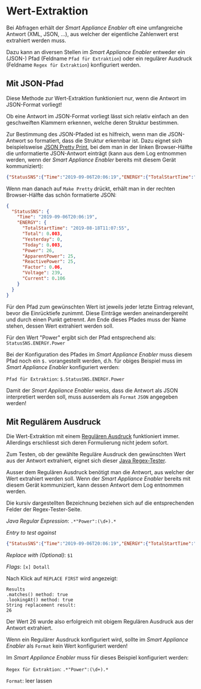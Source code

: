 # Wert-Extraktion 
Bei Abfragen erhält der *Smart Appliance Enabler* oft eine umfangreiche Antwort (XML, JSON, ...), aus welcher der eigentliche Zahlenwert erst extrahiert werden muss.

Dazu kann an diversen Stellen im *Smart Appliance Enabler* entweder ein (JSON-) Pfad (Feldname `Pfad für Extraktion`) oder ein regulärer Ausdruck (Feldname `Regex für Extraktion`) konfiguriert werden.

## Mit JSON-Pfad
Diese Methode zur Wert-Extraktion funktioniert nur, wenn die Antwort im JSON-Format vorliegt!

Ob eine Antwort im JSON-Format vorliegt lässt sich relativ einfach an den geschweiften Klammern erkennen, welche deren Struktur bestimmen. 

Zur Bestimmung des JSON-Pfaded ist es hilfreich, wenn man die JSON-Antwort so formatiert, dass die Struktur erkennbar ist. Dazu eignet sich beispielsweise [JSON Pretty Print](https://jsonformatter.org/json-pretty-print), bei dem man in der linken Browser-Hälfte die unformatierte JSON-Antwort einträgt (kann aus dem Log entnommen werden, wenn der *Smart Appliance Enabler* bereits mit diesem Gerät kommuniziert):
```json
{"StatusSNS":{"Time":"2019-09-06T20:06:19","ENERGY":{"TotalStartTime":"2019-08-18T11:07:55","Total":0.003,"Yesterday":0.000,"Today":0.003,"Power":26,"ApparentPower":25,"ReactivePower":25,"Factor":0.06,"Voltage":239,"Current":0.106}}}
```
Wenn man danach auf `Make Pretty` drückt, erhält man in der rechten Browser-Hälfte das schön formatierte JSON:
```json
{
  "StatusSNS": {
    "Time": "2019-09-06T20:06:19",
    "ENERGY": {
      "TotalStartTime": "2019-08-18T11:07:55",
      "Total": 0.003,
      "Yesterday": 0,
      "Today": 0.003,
      "Power": 26,
      "ApparentPower": 25,
      "ReactivePower": 25,
      "Factor": 0.06,
      "Voltage": 239,
      "Current": 0.106
    }
  }
}
```
Für den Pfad zum gewünschten Wert ist jeweils jeder letzte Eintrag relevant, bevor die Einrücktiefe zunimmt. Diese Einträge werden aneinandergereiht und durch einen Punkt getrennt. Am Ende dieses Pfades muss der Name stehen, dessen Wert extrahiert werden soll.

Für den Wert "Power" ergibt sich der Pfad entsprechend als:
`StatusSNS.ENERGY.Power`

Bei der Konfiguration des Pfades im *Smart Appliance Enabler* muss diesem Pfad noch ein `$.` vorangestellt werden, d.h. für obiges Beispiel muss im *Smart Appliance Enabler* konfiguriert werden:

`Pfad für Extraktion`: `$.StatusSNS.ENERGY.Power`

Damit der *Smart Appliance Enabler* weiss, dass die Antwort als JSON interpretiert werden soll, muss ausserdem als `Format` `JSON` angegeben werden!

## Mit Regulärem Ausdruck

Die Wert-Extraktion mit einem [Regulären Ausdruck](http://www.regexe.de/hilfe.jsp) funktioniert immer. Allerdings erschliesst sich deren Formulierung nicht jedem sofort. 

Zum Testen, ob der gewählte Reguläre Ausdruck den gewünschten Wert aus der Antwort extrahiert, eignet sich dieser [Java Regex-Tester](https://www.freeformatter.com/java-regex-tester.html).

Ausser dem Regulären Ausdruck benötigt man die Antwort, aus welcher der Wert extrahiert werden soll. Wenn der *Smart Appliance Enabler* bereits mit diesem Gerät kommuniziert, kann dessen Antwort dem Log entnommen werden.

Die kursiv dargestellten Bezeichnung beziehen sich auf die entsprechenden Felder der Regex-Tester-Seite.

_Java Regular Expression_: `.*"Power":(\d+).*`

_Entry to test against_
```json
{"StatusSNS":{"Time":"2019-09-06T20:06:19","ENERGY":{"TotalStartTime":"2019-08-18T11:07:55","Total":0.003,"Yesterday":0.000,"Today":0.003,"Power":26,"ApparentPower":25,"ReactivePower":25,"Factor":0.06,"Voltage":239,"Current":0.106}}}
```

_Replace with (Optional)_: `$1`

_Flags_: `[x] Dotall`

Nach Klick auf `REPLACE FIRST` wird angezeigt:

```
Results
.matches() method: true
.lookingAt() method: true
String replacement result:
26
```

Der Wert 26 wurde also erfolgreich mit obigem Regulären Ausdruck aus der Antwort extrahiert.

Wenn ein Regulärer Ausdruck konfiguriert wird, sollte im *Smart Appliance Enabler* als `Format` kein Wert konfiguriert werden!

Im *Smart Appliance Enabler* muss für dieses Beispiel konfiguriert werden:

`Regex für Extraktion`: `.*"Power":(\d+).*`

`Format`: leer lassen
